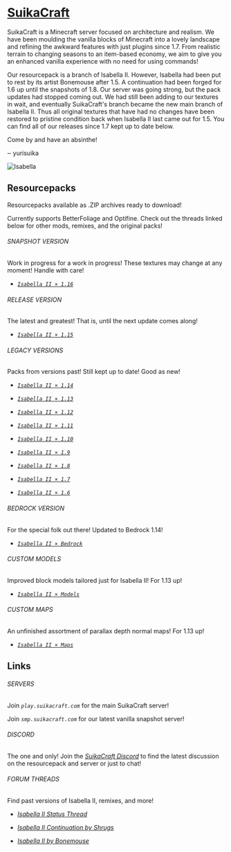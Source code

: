 # [SuikaCraft](http://suikacraft.com)

SuikaCraft is a Minecraft server focused on architecture and realism. We have been moulding the vanilla blocks of Minecraft into a lovely landscape and refining the awkward features with just plugins since 1.7. From realistic terrain to changing seasons to an item-based economy, we aim to give you an enhanced vanilla experience with no need for using commands!

Our resourcepack is a branch of Isabella II. However, Isabella had been put to rest by its artist Bonemouse after 1.5. A continuation had been forged for 1.6 up until the snapshots of 1.8. Our server was going strong, but the pack updates had stopped coming out. We had still been adding to our textures in wait, and eventually SuikaCraft's branch became the new main branch of Isabella II. Thus all original textures that have had no changes have been restored to pristine condition back when Isabella II last came out for 1.5. You can find all of our releases since 1.7 kept up to date below.

Come by and have an absinthe!

‒ yurisuika

![Isabella](https://raw.githubusercontent.com/yurisuika/SuikaCraft/master/Isabella%20II%20×%201.13/pack.png)

## Resourcepacks

Resourcepacks available as .ZIP archives ready to download!

Currently supports BetterFoliage and Optifine. Check out the threads linked below for other mods, remixes, and the original packs!

###### SNAPSHOT VERSION

Work in progress for a work in progress! These textures may change at any moment! Handle with care!

* [*`Isabella II × 1.16`*](https://github.com/yurisuika/SuikaCraft/raw/master/Archives/Isabella%20II%20×%201.16.zip)

###### RELEASE VERSION

The latest and greatest! That is, until the next update comes along!

* [*`Isabella II × 1.15`*](https://github.com/yurisuika/SuikaCraft/raw/master/Archives/Isabella%20II%20×%201.15.zip)

###### LEGACY VERSIONS

Packs from versions past! Still kept up to date! Good as new!

* [*`Isabella II × 1.14`*](https://github.com/yurisuika/SuikaCraft/raw/master/Archives/Isabella%20II%20×%201.14.zip)

* [*`Isabella II × 1.13`*](https://github.com/yurisuika/SuikaCraft/raw/master/Archives/Isabella%20II%20×%201.13.zip)

* [*`Isabella II × 1.12`*](https://github.com/yurisuika/SuikaCraft/raw/master/Archives/Isabella%20II%20×%201.12.zip)

* [*`Isabella II × 1.11`*](https://github.com/yurisuika/SuikaCraft/raw/master/Archives/Isabella%20II%20×%201.11.zip)

* [*`Isabella II × 1.10`*](https://github.com/yurisuika/SuikaCraft/raw/master/Archives/Isabella%20II%20×%201.10.zip)

* [*`Isabella II × 1.9`*](https://github.com/yurisuika/SuikaCraft/raw/master/Archives/Isabella%20II%20×%201.9.zip)

* [*`Isabella II × 1.8`*](https://github.com/yurisuika/SuikaCraft/raw/master/Archives/Isabella%20II%20×%201.8.zip)

* [*`Isabella II × 1.7`*](https://github.com/yurisuika/SuikaCraft/raw/master/Archives/Isabella%20II%20×%201.7.zip)

* [*`Isabella II × 1.6`*](https://github.com/yurisuika/SuikaCraft/raw/master/Archives/Isabella%20II%20×%201.6.zip)

###### BEDROCK VERSION

For the special folk out there! Updated to Bedrock 1.14!

* [*`Isabella II × Bedrock`*](https://github.com/yurisuika/SuikaCraft/raw/master/Archives/Isabella%20II%20×%20Bedrock.mcpack)

###### CUSTOM MODELS

Improved block models tailored just for Isabella II! For 1.13 up!

* [*`Isabella II × Models`*](https://github.com/yurisuika/SuikaCraft/raw/master/Archives/Isabella%20II%20×%20Models.zip)

###### CUSTOM MAPS

An unfinished assortment of parallax depth normal maps! For 1.13 up!

* [*`Isabella II × Maps`*](https://github.com/yurisuika/SuikaCraft/raw/master/Archives/Isabella%20II%20×%20Maps.zip)

## Links

###### SERVERS

Join *`play.suikacraft.com`* for the main SuikaCraft server!

Join *`smp.suikacraft.com`* for our latest vanilla snapshot server!

###### DISCORD

The one and only! Join the *[SuikaCraft Discord](https://discord.gg/0zdNEkQle7Qg9C1H)* to find the latest discussion on the resourcepack and server or just to chat!

###### FORUM THREADS

Find past versions of Isabella II, remixes, and more!

* *[Isabella II Status Thread](http://www.minecraftforum.net/forums/mapping-and-modding-java-edition/resource-packs/resource-pack-discussion/2745599)*

* *[Isabella II Continuation by Shrugs](https://www.minecraftforum.net/forums/mapping-and-modding-java-edition/resource-packs/1244972-16x-1-6-1-7-1-8beta-isabella-ii-unofficial-thread)*

* *[Isabella II by Bonemouse](http://www.minecraftforum.net/forums/mapping-and-modding-java-edition/resource-packs/1226573)*
